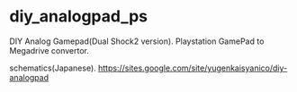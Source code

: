 # diy_analogpad_ps
DIY Analog Gamepad(Dual Shock2 version).
Playstation GamePad to Megadrive convertor.

schematics(Japanese).
https://sites.google.com/site/yugenkaisyanico/diy-analogpad
